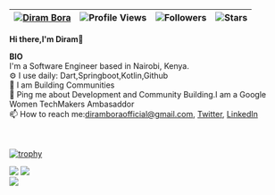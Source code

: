 | [![Diram Bora](https://img.shields.io/badge/DIRAM-BORA-<COLOR>.svg)](https://shields.io/) | ![Profile Views](https://komarev.com/ghpvc/?username=dirambora&color=green) | ![Followers](https://img.shields.io/github/followers/dirambora) | ![Stars](https://img.shields.io/github/stars/dirambora?label=Profile%20Stars&logo=Profile%20stars&logoColor=g) |
--| --| --| --|


<b>Hi there,I'm Diram</b>👋<br>


<b>BIO</b><br>
 I'm a Software Engineer based in Nairobi, Kenya.<br>
⚙️ I use daily: Dart,Springboot,Kotlin,Github<br>
🌱 I am Building Communities<br>
💬 Ping me about Development and Community Building.I am a Google Women TechMakers Ambasaddor<br>
📫 How to reach me:diramboraofficial@gmail.com,&nbsp;[Twitter](https://https://twitter.com/diram__), [LinkedIn](https://www.linkedin.com/in/diram-b-guyo-8bb9b1174/)

<br><br>
[![trophy](https://github-profile-trophy.vercel.app/?username=dirambora&margin-w=8)](https://github.com/ryo-ma/github-profile-trophy)
<!--
[![My GitHub Stats](https://github-readme-stats.vercel.app/api/?username=dirambora&count_private=true&theme=tokyonight&showicons=true)]()
[![My GitHub Language Stats](https://github-readme-stats.vercel.app/api/top-langs/?username=dirambora&langs_count=5&theme=tokyonight)]()
-->

![](https://github-readme-stats.vercel.app/api?username=dirambora&theme=light&hide_border=false&include_all_commits=true&count_private=true)
![](https://github-readme-streak-stats.herokuapp.com/?user=dirambora&theme=light&hide_border=false)<br/>
![](https://github-readme-stats.vercel.app/api/top-langs/?username=dirambora&theme=light&hide_border=false&include_all_commits=true&count_private=true&layout=compact)

